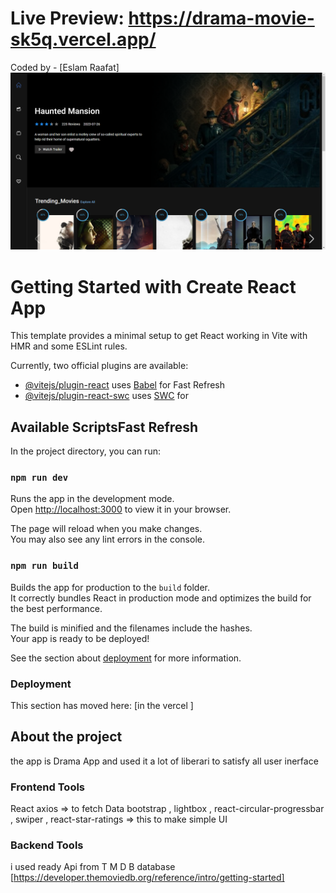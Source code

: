 # Live Preview: https://drama-movie-sk5q.vercel.app/

Coded by - [Eslam  Raafat]
![](/Capture.png)

# Getting Started with Create React App

This template provides a minimal setup to get React working in Vite with HMR and some ESLint rules.

Currently, two official plugins are available:

- [@vitejs/plugin-react](https://github.com/vitejs/vite-plugin-react/blob/main/packages/plugin-react/README.md) uses [Babel](https://babeljs.io/) for Fast Refresh
- [@vitejs/plugin-react-swc](https://github.com/vitejs/vite-plugin-react-swc) uses [SWC](https://swc.rs/) for 

## Available ScriptsFast Refresh

In the project directory, you can run:

### `npm run dev`


Runs the app in the development mode.\
Open [http://localhost:3000](http://localhost:3000) to view it in your browser.


The page will reload when you make changes.\
You may also see any lint errors in the console.

### `npm run build`

Builds the app for production to the `build` folder.\
It correctly bundles React in production mode and optimizes the build for the best performance.

The build is minified and the filenames include the hashes.\
Your app is ready to be deployed!

See the section about [deployment](https://facebook.github.io/create-react-app/docs/deployment) for more information.

### Deployment

This section has moved here: [in the vercel ]

## About the project 

the app is Drama App and used it a lot of liberari to satisfy  all user inerface 

### Frontend Tools

React 
axios  => to fetch Data
bootstrap , lightbox , react-circular-progressbar , swiper , react-star-ratings   => this to make simple UI
### Backend  Tools

i used ready Api from T M D B database [https://developer.themoviedb.org/reference/intro/getting-started]

